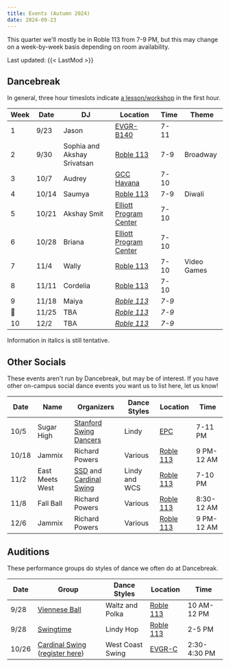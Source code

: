 ```yaml
---
title: Events (Autumn 2024)
date: 2024-09-23
---
```


This quarter we'll mostly be in Roble 113 from 7-9 PM, but this may change on a
week-by-week basis depending on room availability.

<!--more-->

Last updated: {{< LastMod >}}

## Dancebreak

In general, three hour timeslots indicate [a lesson/workshop](../24aut-workshops)
in the first hour.

| Week | Date  | DJ                          | Location                      | Time  | Theme       |
|------|-------|-----------------------------|-------------------------------|-------|-------------|
| 1    | 9/23  | Jason                       | [EVGR-B140][evgr]             | 7-11  |             |
| 2    | 9/30  | Sophia and Akshay Srivatsan | [Roble 113][roble]            | 7-9   | Broadway    |
| 3    | 10/7  | Audrey                      | [GCC Havana][gcc]             | 7-10  |             |
| 4    | 10/14 | Saumya                      | [Roble 113][roble]            | 7-9   | Diwali      |
| 5    | 10/21 | Akshay Smit                 | [Elliott Program Center][epc] | 7-10  |             |
| 6    | 10/28 | Briana                      | [Elliott Program Center][epc] | 7-10  |             |
| 7    | 11/4  | Wally                       | [Roble 113][roble]            | 7-10  | Video Games |
| 8    | 11/11 | Cordelia                    | [Roble 113][roble]            | 7-10  |             |
| 9    | 11/18 | Maiya                       | _[Roble 113][roble]_          | _7-9_ |             |
| 🦃   | 11/25 | TBA                         | _[Roble 113][roble]_          | _7-9_ |             |
| 10   | 12/2  | TBA                         | _[Roble 113][roble]_          | _7-9_ |             |

Information in italics is still tentative.

## Other Socials

These events aren't run by Dancebreak, but may be of interest.  If you have
other on-campus social dance events you want us to list here, let us know!

| Date  | Name            | Organizers                           | Dance Styles  | Location           | Time       |
|-------|-----------------|--------------------------------------|---------------|--------------------|------------|
| 10/5  | Sugar High      | [Stanford Swing Dancers][ssd]        | Lindy         | [EPC][epc]         | 7-11 PM    |
| 10/18 | Jammix          | Richard Powers                       | Various       | [Roble 113][roble] | 9 PM-12 AM |
| 11/2  | East Meets West | [SSD][ssd] and [Cardinal Swing][wcs] | Lindy and WCS | [Roble 113][roble] | 7-10 PM    |
| 11/8  | Fall Ball       | Richard Powers                       | Various       | [Roble 113][roble] | 8:30-12 AM |
| 12/6  | Jammix          | Richard Powers                       | Various       | [Roble 113][roble] | 9 PM-12 AM |

## Auditions

These performance groups do styles of dance we often do at Dancebreak.

| Date  | Group                                                                        | Dance Styles     | Location           | Time         |
|-------|------------------------------------------------------------------------------|------------------|--------------------|--------------|
| 9/28  | [Viennese Ball][opening]                                                     | Waltz and Polka  | [Roble 113][roble] | 10 AM-12 PM  |
| 9/28  | [Swingtime][swingtime]                                                       | Lindy Hop        | [Roble 113][roble] | 2-5 PM       |
| 10/26 | [Cardinal Swing][wcs] ([register here](https://forms.gle/tZ11Qi6BKgqB6EUm7)) | West Coast Swing | [EVGR-C][evgr]     | 2:30-4:30 PM |


[epc]: /info/locations/#elliott-program-center
[roble]: /info/locations/#roble-gym
[gcc]: /info/locations/#graduate-community-center
[evgr]: /info/locations/#escondido-village-graduate-residences
[ssd]: https://swing.stanford.edu
[wcs]: https://www.facebook.com/cardinalswing/
[opening]: https://vienneseball.stanford.edu/
[swingtime]: https://swingtime.stanford.edu/
